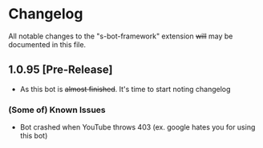 # Changelog

All notable changes to the "s-bot-framework" extension ~~will~~ may be documented in this file.

## 1.0.95 [Pre-Release]

- As this bot is ~~almost finished~~. It's time to start noting changelog

### (Some of) Known Issues

- Bot crashed when YouTube throws 403 (ex. google hates you for using this bot)
